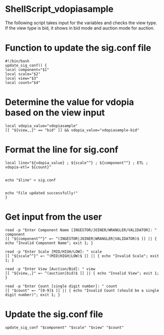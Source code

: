 # ShellScript_vdopiasample

The following script takes input for the variables and checks the view type. If the view type is bid, it shows in bid mode and auction mode for auction.



# Function to update the sig.conf file


    #!/bin/bash
    update_sig_conf() {
    local component="$1"
    local scale="$2"
    local view="$3"
    local count="$4"

# Determine the value for vdopia based on the view input
    local vdopia_value="vdopiasample"
    [[ "${view,,}" == "bid" ]] && vdopia_value="vdopiasample-bid"

# Format the line for sig.conf
    local line="${vdopia_value} ; ${scale^^} ; ${component^^} ; ETL ; vdopia-etl= ${count}"

     
    echo "$line" > sig.conf
    

    echo "File updated successfully!"
    }

# Get input from the user
    read -p "Enter Component Name [INGESTOR/JOINER/WRANGLER/VALIDATOR]: " component
    [[ "${component^^}" =~ ^(INGESTOR|JOINER|WRANGLER|VALIDATOR)$ ]] || { echo "Invalid Component Name"; exit 1; }

    read -p "Enter Scale [MID/HIGH/LOW]: " scale
    [[ "${scale^^}" =~ ^(MID|HIGH|LOW)$ ]] || { echo "Invalid Scale"; exit 1; }
    
    read -p "Enter View [Auction/Bid]: " view
    [[ "${view,,}" =~ ^(auction|bid)$ ]] || { echo "Invalid View"; exit 1; }

    read -p "Enter Count [single digit number]: " count
    [[ "$count" =~ ^[0-9]$ ]] || { echo "Invalid Count (should be a single digit number)"; exit 1; }

# Update the sig.conf file
    update_sig_conf "$component" "$scale" "$view" "$count"


